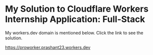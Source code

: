 # My Solution to Cloudflare Workers Internship Application: Full-Stack

My workers.dev domain is mentioned below. Click the link to see the solution.

https://proworker.prashant23.workers.dev
